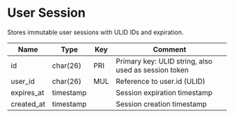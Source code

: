 # User Session

Stores immutable user sessions with ULID IDs and expiration.

| Name       | Type      | Key | Comment                                              |
|------------|-----------|-----|------------------------------------------------------|
| id         | char(26)  | PRI | Primary key: ULID string, also used as session token |
| user_id    | char(26)  | MUL | Reference to user.id (ULID)                          |
| expires_at | timestamp |     | Session expiration timestamp                         |
| created_at | timestamp |     | Session creation timestamp                           |

